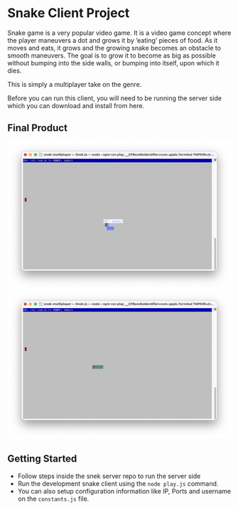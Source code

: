 # Snake Client Project

Snake game is a very popular video game. It is a video game concept where the player maneuvers a dot and grows it by ‘eating’ pieces of food. As it moves and eats, it grows and the growing snake becomes an obstacle to smooth maneuvers. The goal is to grow it to become as big as possible without bumping into the side walls, or bumping into itself, upon which it dies.

This is simply a multiplayer take on the genre.

Before you can run this client, you will need to be running the server side which you can download and install from here. 

## Final Product

!["snake game"](images/snake-game1.png "Game screen shot")
!["snake game"](images/snake-game2.png)


## Getting Started

- Follow steps inside the snek server repo to run the server side
- Run the development snake client using the `node play.js` command.
- You can also setup configuration information like IP, Ports and username on the `constants.js` file.